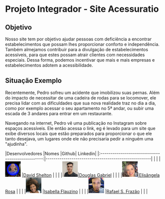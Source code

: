 # Projeto Integrador - Site Acessuratio

## Objetivo
Nosso site tem por objetivo ajudar pessoas com deficiência a encontrar estabelecimentos que possam lhes proporcionar conforto e independência. Também almejamos contribuir para a divulgação de estabelecimentos acessíveis, para que estes possam atrair clientes com necessidades especiais. Dessa forma, podemos incentivar que mais e mais empresas e estabelecimentos adotem a acessibilidade.

## Situação Exemplo
Recentemente, Pedro sofreu um acidente que imobilizou suas pernas. Além do impacto de necessitar de uma cadeira de rodas para se locomover, ele precisa lidar com as dificuldades que sua nova realidade traz no dia a dia, como por exemplo acessar o seu apartamento no 5ª andar, ou subir uma escada de 3 andares para entrar em um restaurante.

Navegando na internet, Pedro vê uma publicação no Instagram sobre espaços acessíveis. Ele então acessa o link, eg é levado para um site que exibe diversos locais que estão preparados para proporcionar o que ele tanto desejava, um lugares onde ele não precisaria pedir a ninguém uma "ajudinha".

|Desenvolvedores                                    |Nomes                                                |Github| Linkedin| 
|:-------------------------------------------------:|-----------------------------------------------------|     |         |
|![Foto do David](arqs/foto-devs/foto_David.png)    |[David Shelton](https://github.com/DavidSheltonSF)   |      |         |
|![Foto do Douglas](arqs/foto-devs/foto_Douglas.jpg)|[Douglas Gabriel](https://github.com/dg2003gh)       |      |         |
|![Foto da Elisângela](arqs/foto-devs/foto_Elis.png)|[Elisângela Rosa](https://github.com/ElisangelaRosa) |      |         |
|![Foto da Isabella](arqs/foto-devs/foto_Isa.png)   |[Isabella Flauzino](https://github.com/IsaFlauzin0)  |      |         |
|![Foto do Rafael](arqs/foto-devs/foto_Rafael.png)  |[Rafael S. Frazão](https://github.com/rafaelsfrazao) |      |         |
